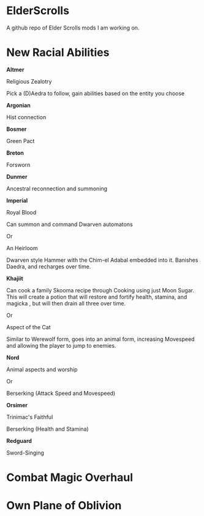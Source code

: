 # ElderScrolls
A github repo of Elder Scrolls mods I am working on.

# New Racial Abilities
**Altmer**

Religious Zealotry

Pick a (D)Aedra to follow, gain abilities based on the entity you choose



**Argonian**

Hist connection



**Bosmer**

Green Pact



**Breton**

Forsworn



**Dunmer**

Ancestral reconnection and summoning



**Imperial**

Royal Blood

Can summon and command Dwarven automatons

  Or

An Heirloom

Dwarven style Hammer with the Chim-el Adabal embedded into it. Banishes Daedra, and recharges over time.



**Khajiit**

Can cook a family Skooma recipe through Cooking using just Moon Sugar. This will create a potion that will restore and fortify health, stamina, and magicka , but will then drain all three over time.

  Or

Aspect of the Cat

Similar to Werewolf form, goes into an animal form, increasing Movespeed and allowing the player to jump to enemies.



**Nord**

Animal aspects and worship

  Or

Berserking (Attack Speed and Movespeed)



**Orsimer**

Trinimac's Faithful

Berserking (Health and Stamina)



**Redguard**

Sword-Singing
 


# Combat Magic Overhaul



# Own Plane of Oblivion
 
 
